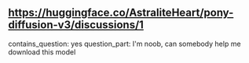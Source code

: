 ## https://huggingface.co/AstraliteHeart/pony-diffusion-v3/discussions/1

contains_question: yes
question_part: I'm noob, can somebody help me download this model